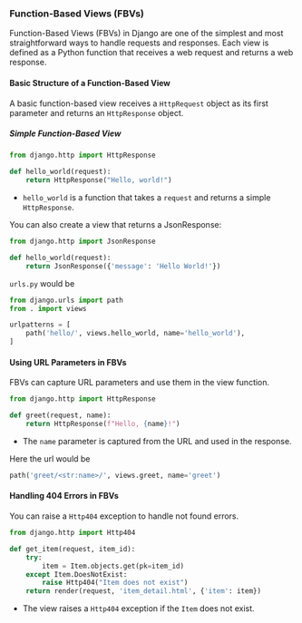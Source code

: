 ### Function-Based Views (FBVs)

Function-Based Views (FBVs) in Django are one of the simplest and most straightforward ways to handle requests and responses. Each view is defined as a Python function that receives a web request and returns a web response.

#### Basic Structure of a Function-Based View

A basic function-based view receives a `HttpRequest` object as its first parameter and returns an `HttpResponse` object.

##### Simple Function-Based View

```python
from django.http import HttpResponse

def hello_world(request):
    return HttpResponse("Hello, world!")
```

- `hello_world` is a function that takes a `request` and returns a simple `HttpResponse`.

You can also create a view that returns a JsonResponse:

```python
from django.http import JsonResponse

def hello_world(request):
    return JsonResponse({'message': 'Hello World!'})
```

`urls.py` would be

```python
from django.urls import path
from . import views

urlpatterns = [
    path('hello/', views.hello_world, name='hello_world'),
]
```

#### Using URL Parameters in FBVs

FBVs can capture URL parameters and use them in the view function.

```python
from django.http import HttpResponse

def greet(request, name):
    return HttpResponse(f"Hello, {name}!")
```

- The `name` parameter is captured from the URL and used in the response.

Here the url would be

```python
path('greet/<str:name>/', views.greet, name='greet')
```

#### Handling 404 Errors in FBVs

You can raise a `Http404` exception to handle not found errors.

```python
from django.http import Http404

def get_item(request, item_id):
    try:
        item = Item.objects.get(pk=item_id)
    except Item.DoesNotExist:
        raise Http404("Item does not exist")
    return render(request, 'item_detail.html', {'item': item})
```

- The view raises a `Http404` exception if the `Item` does not exist.
